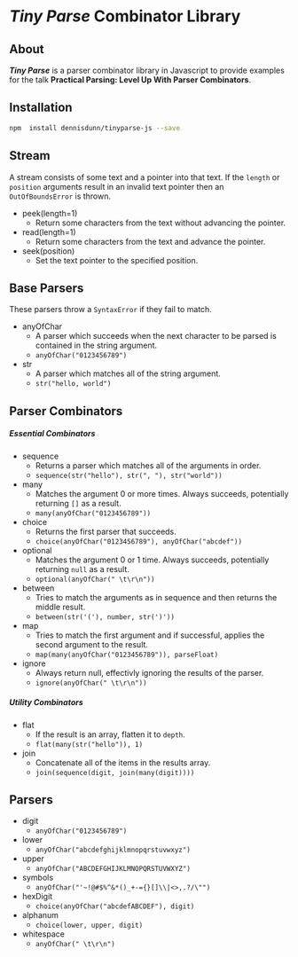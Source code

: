 
***Tiny Parse*** Combinator Library
===

About
---
***Tiny Parse*** is a parser combinator library in Javascript to provide examples for the talk **Practical Parsing: Level Up With Parser Combinators**.

Installation
---
```bash
npm  install dennisdunn/tinyparse-js --save
```

Stream
---
A stream consists of some text and a pointer into that text. If the ```length``` or
```position``` arguments result in an invalid text pointer then an ```OutOfBoundsError```
is thrown.

- peek(length=1)
    - Return some characters from the text without advancing the pointer.
- read(length=1)
    - Return some characters from the text and advance the pointer.
- seek(position)
    - Set the text pointer to the specified position.

Base Parsers
---
These parsers throw a ```SyntaxError``` if they fail to match.

- anyOfChar
    - A parser which succeeds when the next character to be parsed is contained in the string argument.
    - ```anyOfChar("0123456789")```
- str
    - A parser which matches all of the string argument.
    - ```str("hello, world")```

Parser Combinators
---

##### ***Essential Combinators***

- sequence
    - Returns a parser which matches all of the arguments in order.
    - ```sequence(str("hello"), str(", "), str("world"))```
- many
    - Matches the argument 0 or more times. Always succeeds, potentially returning ```[]``` as a result.
    - ```many(anyOfChar("0123456789"))```
- choice 
    - Returns the first parser that succeeds.
    - ```choice(anyOfChar("0123456789"), anyOfChar("abcdef"))```
- optional
    - Matches the argument 0 or 1 time. Always succeeds,
    potentially returning ```null``` as a result.
    - ```optional(anyOfChar(" \t\r\n"))```
- between
    - Tries to match the arguments as in sequence and then returns the middle result.
    -  ```between(str('('), number, str(')'))```
- map
    - Tries to match the first argument and if successful, applies the second argument to the result.
    - ```map(many(anyOfChar("0123456789")), parseFloat)```
- ignore
    - Always return null, effectivly ignoring the results of the parser.
    - ```ignore(anyOfChar(" \t\r\n"))```

##### ***Utility Combinators***

- flat
    - If the result is an array, flatten it to ```depth```.
    - ```flat(many(str("hello")), 1)```
- join
    - Concatenate all of the items in the results array.
    - ```join(sequence(digit, join(many(digit))))```

Parsers
---
- digit
    - ```anyOfChar("0123456789")```
- lower
    - ```anyOfChar("abcdefghijklmnopqrstuvwxyz")```
- upper
    - ```anyOfChar("ABCDEFGHIJKLMNOPQRSTUVWXYZ")```
- symbols
    - ```anyOfChar("'~!@#$%^&*()_+-={}[]\\|<>,.?/\"")```
- hexDigit
    - ```choice(anyOfChar("abcdefABCDEF"), digit)```
- alphanum
    - ```choice(lower, upper, digit)```
- whitespace
    - ```anyOfChar(" \t\r\n")```
